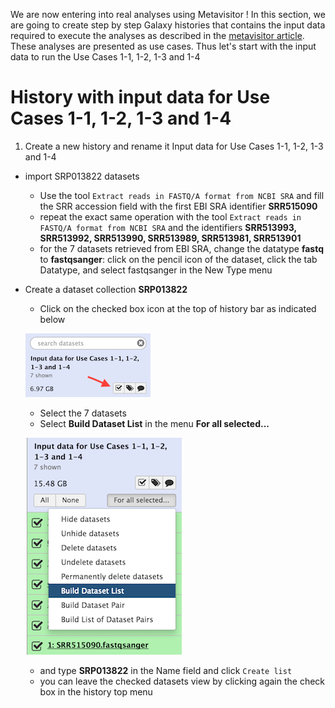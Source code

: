 We are now entering into real analyses using Metavisitor !
In this section, we are going to create step by step Galaxy histories that contains the input data required to execute the analyses as described in the [metavisitor article](http://dx.doi.org/10.1101/048983). These analyses are presented as use cases. Thus let's start with the input data to run the Use Cases 1-1, 1-2, 1-3 and 1-4

# History with input data for Use Cases 1-1, 1-2, 1-3 and 1-4

1. Create a new history and rename it Input data for Use Cases 1-1, 1-2, 1-3 and 1-4
- import SRP013822 datasets
    - Use the tool `Extract reads in FASTQ/A format from NCBI SRA` and fill the SRR accession field with the first EBI SRA identifier **SRR515090**
    - repeat the exact same operation with the tool `Extract reads in FASTQ/A format from NCBI SRA` and the identifiers **SRR513993, SRR513992, SRR513990, SRR513989, SRR513981, SRR513901**
    - for the 7 datasets retrieved from EBI SRA, change the datatype **fastq** to **fastqsanger**:
    click on the pencil icon of the dataset, click the tab Datatype, and select fastqsanger in the New Type menu
- Create a dataset collection **SRP013822**
    - Click on the checked box icon at the top of history bar as indicated below
    
    ![checkbow](images/check_datasets.png)
    
    - Select the 7 datasets
    - Select **Build Dataset List** in the menu **For all selected...**
    
    ![datasetlist](images/dataset_list.png)
    
    - and type **SRP013822** in the Name field and click `Create list`
    - you can leave the checked datasets view by clicking again the check box in the history top menu
    
